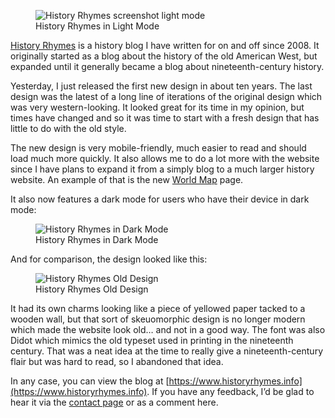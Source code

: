 <figure><img loading="lazy" decoding="async" src="www.historyrhymes.info_.png" alt="History Rhymes screenshot light mode"><figcaption>History Rhymes in Light Mode</figcaption></figure>

[History Rhymes](https://www.historyrhymes.info) is a history blog I have written for on and off since 2008. It originally started as a blog about the history of the old American West, but expanded until it generally became a blog about nineteenth-century history.

Yesterday, I just released the first new design in about ten years. The last design was the latest of a long line of iterations of the original design which was very western-looking. It looked great for its time in my opinion, but times have changed and so it was time to start with a fresh design that has little to do with the old style.

The new design is very mobile-friendly, much easier to read and should load much more quickly. It also allows me to do a lot more with the website since I have plans to expand it from a simply blog to a much larger history website. An example of that is the new [World Map](https://www.historyrhymes.info/map/) page.

It also now features a dark mode for users who have their device in dark mode:

<figure><img loading="lazy" decoding="async" src="www.historyrhymes.info_-1.png" alt="History Rhymes in Dark Mode"><figcaption>History Rhymes in Dark Mode</figcaption></figure>

And for comparison, the design looked like this:

<figure><img loading="lazy" decoding="async" src="Screenshot-2023-11-23-at-07-50-00-History-Rhymes-Nineteenth-century-History.webp" alt="History Rhymes Old Design"><figcaption>History Rhymes Old Design</figcaption></figure>

It had its own charms looking like a piece of yellowed paper tacked to a wooden wall, but that sort of skeuomorphic design is no longer modern which made the website look old… and not in a good way. The font was also Didot which mimics the old typeset used in printing in the nineteenth century. That was a neat idea at the time to really give a nineteenth-century flair but was hard to read, so I abandoned that idea.

In any case, you can view the blog at [https://www.historyrhymes.info](https://www.historyrhymes.info). If you have any feedback, I’d be glad to hear it via the [contact page](https://www.historyrhymes.info/about/contact/) or as a comment here.